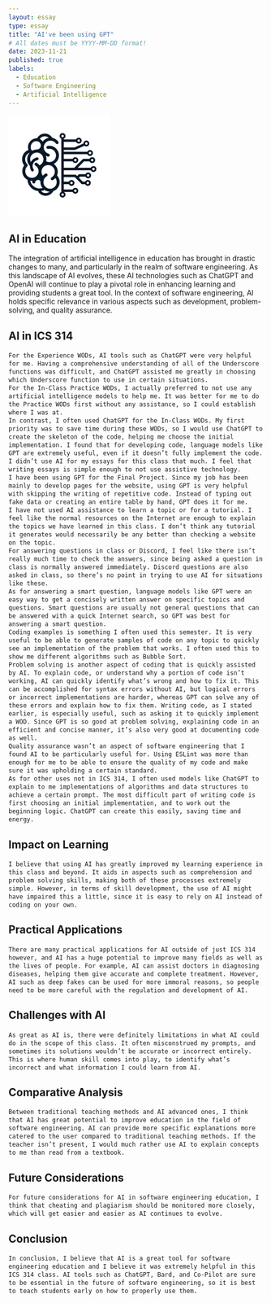 ```yaml
---
layout: essay
type: essay
title: "AI've been using GPT"
# All dates must be YYYY-MM-DD format!
date: 2023-11-21
published: true
labels:
  - Education
  - Software Engineering
  - Artificial Intelligence
---
```


<img width="200px" class="rounded float-start pe-4" src="../img/machinelearning.png">

## AI in Education

The integration of artificial intelligence in education has brought in drastic changes to many, and particularly in the realm of software engineering. As this landscape of AI evolves, these AI technologies such as ChatGPT and OpenAI will continue to play a pivotal role in enhancing learning and providing students a great tool. In the context of software engineering, AI holds specific relevance in various aspects such as development, problem-solving, and quality assurance.

## AI in ICS 314

	For the Experience WODs, AI tools such as ChatGPT were very helpful for me. Having a comprehensive understanding of all of the Underscore functions was difficult, and ChatGPT assisted me greatly in choosing which Underscore function to use in certain situations. 
	For the In-Class Practice WODs, I actually preferred to not use any artificial intelligence models to help me. It was better for me to do the Practice WODs first without any assistance, so I could establish where I was at. 
	In contrast, I often used ChatGPT for the In-Class WODs. My first priority was to save time during these WODs, so I would use ChatGPT to create the skeleton of the code, helping me choose the initial implementation. I found that for developing code, language models like GPT are extremely useful, even if it doesn’t fully implement the code. 
	I didn’t use AI for my essays for this class that much. I feel that writing essays is simple enough to not use assistive technology. 
	I have been using GPT for the Final Project. Since my job has been mainly to develop pages for the website, using GPT is very helpful with skipping the writing of repetitive code. Instead of typing out fake data or creating an entire table by hand, GPT does it for me.
	I have not used AI assistance to learn a topic or for a tutorial. I feel like the normal resources on the Internet are enough to explain the topics we have learned in this class. I don’t think any tutorial it generates would necessarily be any better than checking a website on the topic. 
	For answering questions in class or Discord, I feel like there isn’t really much time to check the answers, since being asked a question in class is normally answered immediately. Discord questions are also asked in class, so there’s no point in trying to use AI for situations like these.
	As for answering a smart question, language models like GPT were an easy way to get a concisely written answer on specific topics and questions. Smart questions are usually not general questions that can be answered with a quick Internet search, so GPT was best for answering a smart question. 
	Coding examples is something I often used this semester. It is very useful to be able to generate samples of code on any topic to quickly see an implementation of the problem that works. I often used this to show me different algorithms such as Bubble Sort.
	Problem solving is another aspect of coding that is quickly assisted by AI. To explain code, or understand why a portion of code isn’t working, AI can quickly identify what’s wrong and how to fix it. This can be accomplished for syntax errors without AI, but logical errors or incorrect implementations are harder, whereas GPT can solve any of these errors and explain how to fix them. Writing code, as I stated earlier, is especially useful, such as asking it to quickly implement a WOD. Since GPT is so good at problem solving, explaining code in an efficient and concise manner, it’s also very good at documenting code as well. 
	Quality assurance wasn’t an aspect of software engineering that I found AI to be particularly useful for. Using ESLint was more than enough for me to be able to ensure the quality of my code and make sure it was upholding a certain standard.
	As for other uses not in ICS 314, I often used models like ChatGPT to explain to me implementations of algorithms and data structures to achieve a certain prompt. The most difficult part of writing code is first choosing an initial implementation, and to work out the beginning logic. ChatGPT can create this easily, saving time and energy.

 ## Impact on Learning
 
	I believe that using AI has greatly improved my learning experience in this class and beyond. It aids in aspects such as comprehension and problem solving skills, making both of these processes extremely simple. However, in terms of skill development, the use of AI might have impaired this a little, since it is easy to rely on AI instead of coding on your own.

 ## Practical Applications
 
	There are many practical applications for AI outside of just ICS 314 however, and AI has a huge potential to improve many fields as well as the lives of people. For example, AI can assist doctors in diagnosing diseases, helping them give accurate and complete treatment. However, AI such as deep fakes can be used for more immoral reasons, so people need to be more careful with the regulation and development of AI.

## Challenges with AI
 
	As great as AI is, there were definitely limitations in what AI could do in the scope of this class. It often misconstrued my prompts, and sometimes its solutions wouldn’t be accurate or incorrect entirely. This is where human skill comes into play, to identify what’s incorrect and what information I could learn from AI.

 ## Comparative Analysis
 
	Between traditional teaching methods and AI advanced ones, I think that AI has great potential to improve education in the field of software engineering. AI can provide more specific explanations more catered to the user compared to traditional teaching methods. If the teacher isn’t present, I would much rather use AI to explain concepts to me than read from a textbook. 

 ## Future Considerations
 
	For future considerations for AI in software engineering education, I think that cheating and plagiarism should be monitored more closely, which will get easier and easier as AI continues to evolve. 

 ## Conclusion
 
	In conclusion, I believe that AI is a great tool for software engineering education and I believe it was extremely helpful in this ICS 314 class. AI tools such as ChatGPT, Bard, and Co-Pilot are sure to be essential in the future of software engineering, so it is best to teach students early on how to properly use them.



